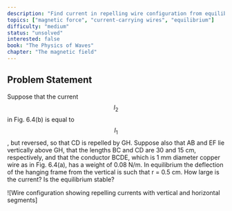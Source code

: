 ```yaml
---
description: "Find current in repelling wire configuration from equilibrium conditions"
topics: ["magnetic force", "current-carrying wires", "equilibrium"]
difficulty: "medium"
status: "unsolved"
interested: false
book: "The Physics of Waves"
chapter: "The magnetic field"
---
```


## Problem Statement
Suppose that the current $$I_2$$ in Fig. 6.4(b) is equal to $$I_1$$, but reversed, so that CD is repelled by GH. Suppose also that AB and EF lie vertically above GH, that the lengths BC and CD are 30 and 15 cm, respectively, and that the conductor BCDE, which is 1 mm diameter copper wire as in Fig. 6.4(a), has a weight of 0.08 N/m. In equilibrium the deflection of the hanging frame from the vertical is such that r = 0.5 cm. How large is the current? Is the equilibrium stable?

![Wire configuration showing repelling currents with vertical and horizontal segments]